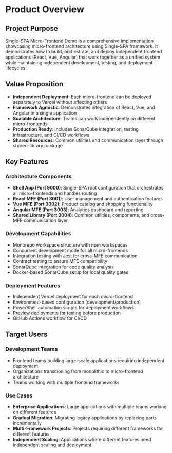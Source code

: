 # Product Overview

## Project Purpose
Single-SPA Micro-Frontend Demo is a comprehensive implementation showcasing micro-frontend architecture using Single-SPA framework. It demonstrates how to build, orchestrate, and deploy independent frontend applications (React, Vue, Angular) that work together as a unified system while maintaining independent development, testing, and deployment lifecycles.

## Value Proposition
- **Independent Deployment**: Each micro-frontend can be deployed separately to Vercel without affecting others
- **Framework Agnostic**: Demonstrates integration of React, Vue, and Angular in a single application
- **Scalable Architecture**: Teams can work independently on different micro-frontends
- **Production Ready**: Includes SonarQube integration, testing infrastructure, and CI/CD workflows
- **Shared Resources**: Common utilities and communication layer through shared-library package

## Key Features

### Architecture Components
- **Shell App (Port 9000)**: Single-SPA root configuration that orchestrates all micro-frontends and handles routing
- **React MFE (Port 3001)**: User management and authentication features
- **Vue MFE (Port 3002)**: Product catalog and shopping functionality
- **Angular MFE (Port 3003)**: Analytics dashboard and reporting
- **Shared Library (Port 3004)**: Common utilities, components, and cross-MFE communication layer

### Development Capabilities
- Monorepo workspace structure with npm workspaces
- Concurrent development mode for all micro-frontends
- Integration testing with Jest for cross-MFE communication
- Contract testing to ensure MFE compatibility
- SonarQube integration for code quality analysis
- Docker-based SonarQube setup for local quality gates

### Deployment Features
- Independent Vercel deployment for each micro-frontend
- Environment-based configuration (development/production)
- PowerShell automation scripts for deployment workflows
- Preview deployments for testing before production
- GitHub Actions workflow for CI/CD

## Target Users

### Development Teams
- Frontend teams building large-scale applications requiring independent deployment
- Organizations transitioning from monolithic to micro-frontend architecture
- Teams working with multiple frontend frameworks

### Use Cases
- **Enterprise Applications**: Large applications with multiple teams working on different features
- **Gradual Migration**: Migrating legacy applications by replacing parts incrementally
- **Multi-Framework Projects**: Projects requiring different frameworks for different features
- **Independent Scaling**: Applications where different features need independent scaling and deployment
